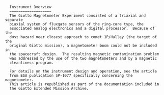 
      Instrument Overview
      ===================
      The Giotto Magnetometer Experiment consisted of a triaxial and separate
      biaxial system of fluxgate sensors of the ring-core type, the
      associated analog electronics and a digital processor.  Because of the
      dust hazard near closest approach to comet 1P/Halley (the target of the
      original Giotto mission), a magnetometer boom could not be included in
      the spacecraft design.  The resulting magnetic contamination problem
      was addressed by the use of the two magnetometers and by a magnetic
      cleanliness program.
 
      For details on the instrument design and operation, see the article
      from ESA publication SP-1077 specifically concerning the magnetometer.
      This article is republished as part of the documentation included in
      the Giotto Extended Mission Archive.

        